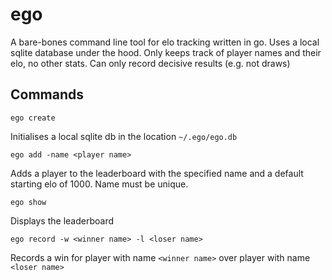 # ego
A bare-bones command line tool for elo tracking written in go.
Uses a local sqlite database under the hood. Only keeps track of player names and their elo, no other stats. Can only record decisive results (e.g. not draws)

## Commands
```ego create```

Initialises a local sqlite db in the location  ```~/.ego/ego.db```

```ego add -name <player name>```

Adds a player to the leaderboard with the specified name and a default starting elo of 1000. Name must be unique.

```ego show```

Displays the leaderboard

```ego record -w <winner name> -l <loser name>```

Records a win for player with name ```<winner name>``` over player with name ```<loser name>```


